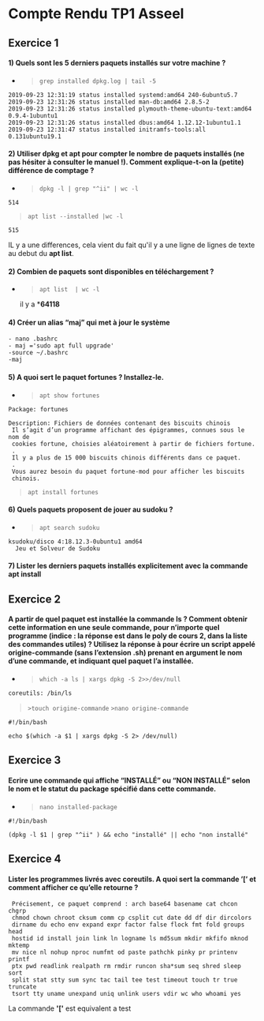 # Compte Rendu TP1 Asseel

## Exercice 1



#### 1) Quels sont les 5 derniers paquets installés sur votre machine ?

* >`grep installed dpkg.log | tail -5`

``` 
2019-09-23 12:31:19 status installed systemd:amd64 240-6ubuntu5.7
2019-09-23 12:31:26 status installed man-db:amd64 2.8.5-2
2019-09-23 12:31:26 status installed plymouth-theme-ubuntu-text:amd64 0.9.4-1ubuntu1
2019-09-23 12:31:26 status installed dbus:amd64 1.12.12-1ubuntu1.1
2019-09-23 12:31:47 status installed initramfs-tools:all 0.131ubuntu19.1 
```


#### 2) Utiliser dpkg et apt pour compter le nombre de paquets installés (ne pas hésiter à consulter le manuel !). Comment explique-t-on la (petite) différence de comptage ?

* >`dpkg -l | grep "^ii" | wc -l`

```
514
```

>`apt list --installed |wc -l`

```
515
```

IL y a une differences, cela vient du fait qu'il y a une ligne de lignes de texte au debut du **apt list**.

#### 2) Combien de paquets sont disponibles en téléchargement ?

* >`apt list  | wc -l`

    il y a ***64118**

#### 4) Créer un alias “maj” qui met à jour le système

```
- nano .bashrc
- maj ='sudo apt full upgrade'
-source ~/.bashrc
-maj
```

#### 5) A quoi sert le paquet fortunes ? Installez-le.

* >`apt show fortunes`
```
Package: fortunes

Description: Fichiers de données contenant des biscuits chinois
 Il s’agit d’un programme affichant des épigrammes, connues sous le nom de
 cookies fortune, choisies aléatoirement à partir de fichiers fortune.
 .
 Il y a plus de 15 000 biscuits chinois différents dans ce paquet.
 .
 Vous aurez besoin du paquet fortune-mod pour afficher les biscuits
 chinois.
```
>`apt install fortunes`
#### 6) Quels paquets proposent de jouer au sudoku ?

* >`apt search sudoku`
```
ksudoku/disco 4:18.12.3-0ubuntu1 amd64
  Jeu et Solveur de Sudoku
```

#### 7) Lister les derniers paquets installés explicitement avec la commande apt install



## Exercice 2

#### A partir de quel paquet est installée la commande ls ? Comment obtenir cette information en une seule commande, pour n’importe quel programme (indice : la réponse est dans le poly de cours 2, dans la liste des commandes utiles) ? Utilisez la réponse à pour écrire un script appelé origine-commande (sans l’extension .sh) prenant en argument le nom d’une commande, et indiquant quel paquet l’a installée.

* >`which -a ls | xargs dpkg -S 2>>/dev/null`
```
coreutils: /bin/ls
```
>`>touch origine-commande`
>`>nano origine-commande`
```
#!/bin/bash

echo $(which -a $1 | xargs dpkg -S 2> /dev/null)
```

## Exercice 3

#### Ecrire une commande qui affiche “INSTALLÉ” ou “NON INSTALLÉ” selon le nom et le statut du package spécifié dans cette commande.

* >`nano installed-package`
```
#!/bin/bash

(dpkg -l $1 | grep "^ii" ) && echo "installé" || echo "non installé"
```

## Exercice 4

#### Lister les programmes livrés avec coreutils. A quoi sert la commande ’[’ et comment afficher ce qu’elle retourne ?

```
 Précisement, ce paquet comprend : arch base64 basename cat chcon chgrp
 chmod chown chroot cksum comm cp csplit cut date dd df dir dircolors
 dirname du echo env expand expr factor false flock fmt fold groups head
 hostid id install join link ln logname ls md5sum mkdir mkfifo mknod mktemp
 mv nice nl nohup nproc numfmt od paste pathchk pinky pr printenv printf
 ptx pwd readlink realpath rm rmdir runcon sha*sum seq shred sleep sort
 split stat stty sum sync tac tail tee test timeout touch tr true truncate
 tsort tty uname unexpand uniq unlink users vdir wc who whoami yes
```
La commande **'['** est equivalent a test




